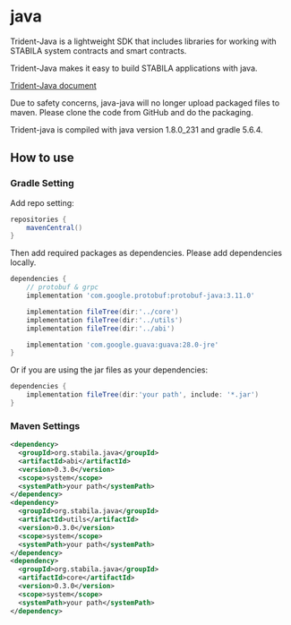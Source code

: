 # java

Trident-Java is a lightweight SDK that includes libraries for working with STABILA system contracts and smart contracts.

Trident-Java makes it easy to build STABILA applications with java.

[Trident-Java document](https://developers.tron.network/docs/java-java)

Due to safety concerns, java-java will no longer upload packaged files to maven. Please clone the code from GitHub and do the packaging.

Trident-java is compiled with java version 1.8.0_231 and gradle 5.6.4.

## How to use

### Gradle Setting

Add repo setting:

```groovy
repositories {
    mavenCentral()
}
```

Then add required packages as dependencies. Please add dependencies locally.

```groovy
dependencies {
    // protobuf & grpc
    implementation 'com.google.protobuf:protobuf-java:3.11.0'

    implementation fileTree(dir:'../core')
    implementation fileTree(dir:'../utils')
    implementation fileTree(dir:'../abi')

    implementation 'com.google.guava:guava:28.0-jre'
}
```

Or if you are using the jar files as your dependencies:

```groovy
dependencies {
    implementation fileTree(dir:'your path', include: '*.jar')
}
```

### Maven Settings

```xml
<dependency>
  <groupId>org.stabila.java</groupId>
  <artifactId>abi</artifactId>
  <version>0.3.0</version>
  <scope>system</scope>
  <systemPath>your path</systemPath>
</dependency>
<dependency>
  <groupId>org.stabila.java</groupId>
  <artifactId>utils</artifactId>
  <version>0.3.0</version>
  <scope>system</scope>
  <systemPath>your path</systemPath>
</dependency>
<dependency>
  <groupId>org.stabila.java</groupId>
  <artifactId>core</artifactId>
  <version>0.3.0</version>
  <scope>system</scope>
  <systemPath>your path</systemPath>
</dependency>
```
